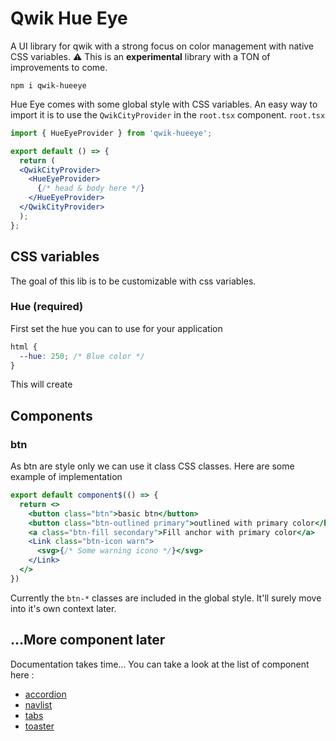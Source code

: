 # Qwik Hue Eye

A UI library for qwik with a strong focus on color management with native CSS variables.
⚠️ This is an **experimental** library with a TON of improvements to come.

```
npm i qwik-hueeye
```

Hue Eye comes with some global style with CSS variables. An easy way to import it is to use the `QwikCityProvider` in the `root.tsx` component.
`root.tsx`
```jsx
import { HueEyeProvider } from 'qwik-hueeye';

export default () => {
  return (
  <QwikCityProvider>
    <HueEyeProvider>
      {/* head & body here */}
    </HueEyeProvider>
  </QwikCityProvider>
  );
};
```

## CSS variables
The goal of this lib is to be customizable with css variables.

### Hue (required)
First set the hue you can to use for your application
```css
html {
  --hue: 250; /* Blue color */
}
```
This will create 

## Components

### btn
As btn are style only we can use it class CSS classes.
Here are some example of implementation
```jsx
export default component$(() => {
  return <>
    <button class="btn">basic btn</button>
    <button class="btn-outlined primary">outlined with primary color</button>
    <a class="btn-fill secondary">Fill anchor with primary color</a>
    <Link class="btn-icon warn">
      <svg>{/* Some warning icono */}</svg>
    </Link>
  </>
})
```
Currently the `btn-*` classes are included in the global style. It'll surely move into it's own context later.

## ...More component later
Documentation takes time...
You can take a look at the list of component here : 
- [accordion](src/components/accordion/accordion.tsx)
- [navlist](src/components/navlist/navlist.tsx)
- [tabs](src/components/tabs/tabs.tsx)
- [toaster](src/components/toaster/toaster.tsx)